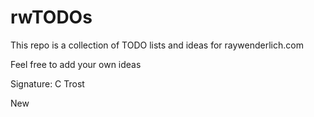 # rwTODOs

This repo is a collection of TODO lists and ideas for raywenderlich.com


Feel free to add your own ideas




Signature: C Trost



New
